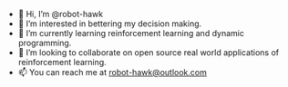 - 👋 Hi, I’m @robot-hawk
- 👀 I’m interested in bettering my decision making.
- 🌱 I’m currently learning reinforcement learning and dynamic programming.
- 💞️ I’m looking to collaborate on open source real world applications of reinforcement learning.
- 📫 You can reach me at robot-hawk@outlook.com 

<!---
robot-hawk/robot-hawk is a ✨ special ✨ repository because its `README.md` (this file) appears on your GitHub profile.
You can click the Preview link to take a look at your changes.
--->
